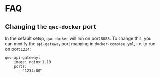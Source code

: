 # FAQ

## Changing the `qwc-docker` port

In the default setup, `qwc-docker` will run on port `8088`. To change this, you can modify the `api-gateway` port mapping in `docker-compose.yml`, i.e. to run on port `1234`:

    qwc-api-gateway:
        image: nginx:1.19
        ports:
          - "1234:80"

